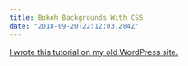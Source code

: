 ```yaml
---
title: Bokeh Backgrounds With CSS
date: "2018-09-20T22:12:03.284Z"
---
```


[I wrote this tutorial on my old WordPress site.](/bokeh-backgrounds-with-css-doodle/)
